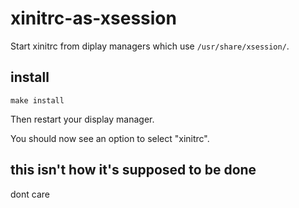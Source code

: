 # xinitrc-as-xsession

Start xinitrc from diplay managers which use `/usr/share/xsession/`.

## install

`make install`

Then restart your display manager.

You should now see an option to select "xinitrc".

## this isn't how it's supposed to be done

dont care

